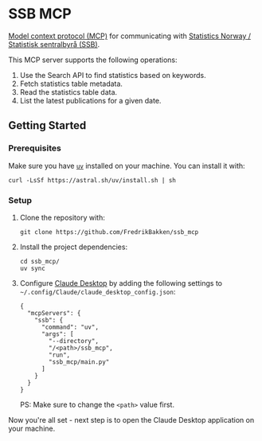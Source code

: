 # SSB MCP

[Model context protocol (MCP)](https://modelcontextprotocol.io/) for communicating with [Statistics Norway / Statistisk sentralbyrå (SSB)](https://www.ssb.no/).

This MCP server supports the following operations:

1. Use the Search API to find statistics based on keywords.
2. Fetch statistics table metadata.
3. Read the statistics table data.
4. List the latest publications for a given date.

## Getting Started

### Prerequisites

Make sure you have [`uv`](https://docs.astral.sh/uv/) installed on your machine. You can install it with:

```shell
curl -LsSf https://astral.sh/uv/install.sh | sh
```

### Setup

1. Clone the repository with:

    ```shell
    git clone https://github.com/FredrikBakken/ssb_mcp
    ```
   
2. Install the project dependencies:

    ```shell
    cd ssb_mcp/
    uv sync
    ```

3. Configure [Claude Desktop](https://claude.ai/download) by adding the following settings to `~/.config/Claude/claude_desktop_config.json`:

    ```shell
    {
      "mcpServers": {
        "ssb": {
          "command": "uv",
          "args": [
            "--directory",
            "/<path>/ssb_mcp",
            "run",
            "ssb_mcp/main.py"
          ]
        }
      }
    }
    ```
   
    PS: Make sure to change the `<path>` value first.

Now you're all set - next step is to open the Claude Desktop application on your machine.
